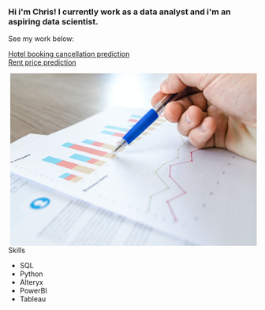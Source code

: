 ### Hi i'm Chris! I currently work as a data analyst and i'm an aspiring data scientist.  

See my work below:

 [Hotel booking cancellation prediction](https://github.com/christopherjkbooth/cancellation-prediction) \
 [Rent price prediction](https://github.com/christopherjkbooth/Rent-prediction)

<img align="right" src="https://github.com/christopherjkbooth/christopherjkbooth/blob/main/d.jpg" alt="Alt text" title="Optional title" width="500" height="350"> 



Skills
- SQL
- Python
- Alteryx
- PowerBI
- Tableau
















<!--
**christopherjkbooth/christopherjkbooth** is a ✨ _special_ ✨ repository because its `README.md` (this file) appears on your GitHub profile.
-->
